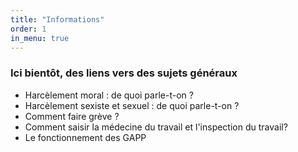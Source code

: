 ```yaml
---
title: "Informations"
order: 1
in_menu: true
---
```

### Ici bientôt, des liens vers des sujets généraux 

- Harcèlement moral : de quoi parle-t-on ?
- Harcèlement sexiste et sexuel : de quoi parle-t-on ?
- Comment faire grève ? 
- Comment saisir la médecine du travail et l'inspection du travail? 
- Le fonctionnement des GAPP 